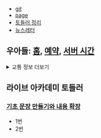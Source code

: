 - [git](https://github.com/HyungjunAn/keep)
- [page](https://hyungjunan.github.io/keep/)
- [토들러 정리](la_toddler_basic.md)
- [뉴스레터](https://mail.google.com/mail/u/0/#label/News+Letter)

## 우아들: [홈], [예약], [서버 시간]

[홈]: http://www.woorisoa.co.kr/main.php
[예약]: https://mobile.woorisoa.co.kr/
[서버 시간]: https://time.navyism.com/?host=https%3A%2F%2Fmobile.woorisoa.co.kr%2FMain

<details>
<summary>교통 정보 더보기</summary>
## 교통
- 마곡나루 퇴근(급)
```
1729 1737 1745 1753 1801 1809
1817 1825 1833 1841 1849 1857
```

- OS -> DP
```
0640 0650 0700 0710 0715 0725
0730 0735
0840 0940 1225 1425 1525 1625
1745 1815 1915 1945 2045 2115
```

- DP -> OS
```
0820 0925 1210 1410 1510 1610
1730 1745 1800 1815 1845 1900
1930 2030 2100
```
</details>

## 라이브 아카데미 토들러 
### [기초 문장 만들기와 내용 확장](https://youtube.com/playlist?list=PLEzsBdrpZXC8tdzAqQHEQ66TocGI-Kagh&si=TpEkuvuDadzCP7Ni)
- 1번
- 2번
